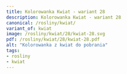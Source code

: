 ```yaml
---
title: Kolorowanka Kwiat - wariant 28
description: Kolorowanka Kwiat - wariant 28
canonical: /rosliny/kwiat/
variant_of: kwiat
image: /rosliny/kwiat/28/kwiat-28.svg
pdf: /rosliny/kwiat/28/kwiat-28.pdf
alt: "Kolorowanka z kwiat do pobrania"
tags:
- rosliny
- kwiat
---
```

